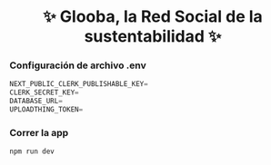 <h1 align="center">✨ Glooba, la Red Social de la sustentabilidad ✨</h1>

### Configuración de archivo .env 

```js
NEXT_PUBLIC_CLERK_PUBLISHABLE_KEY=
CLERK_SECRET_KEY=
DATABASE_URL=
UPLOADTHING_TOKEN=
```

### Correr la app

```shell
npm run dev
```